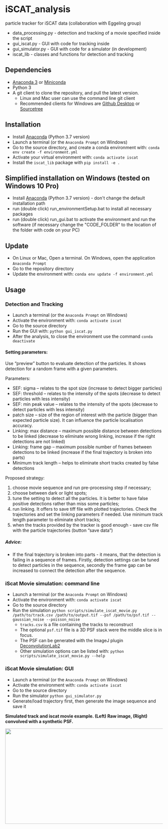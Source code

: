 # iSCAT_analysis
particle tracker for iSCAT data (collaboration with Eggeling group)


* data_processing.py - detection and tracking of a movie specified inside the script
* gui_iscat.py - GUI with code for tracking inside
* gui_simulator.py - GUI with code for a simulator (in development)
* iscat_lib - classes and functions for detection and tracking

## Dependencies
* [Anaconda 3](https://www.anaconda.com/distribution/) or [Miniconda](https://docs.conda.io/en/latest/miniconda.html)
* Python 3
* A git client to clone the repository, and pull the latest version.
  * Linux and Mac user can use the command line git client
  * Recommended clients for Windows are [Github Desktop](https://desktop.github.com/) or [Sourcetree](https://www.sourcetreeapp.com/)

## Installation
* Install [Anaconda](https://www.anaconda.com/distribution/)  (Python 3.7 version)
* Launch a terminal (or the `Anaconda Prompt` on Windows)
* Go to the source directory, and create a conda environment with:
```conda env create -f environment.yml```
* Activate your virtual environment with: `conda activate iscat`
* Install the `iscat_lib` package with `pip install -e .`

## Simplified installation on Windows (tested on Windows 10 Pro)
* Install [Anaconda](https://www.anaconda.com/distribution/)  (Python 3.7 version) - don't change the default installation path
* run (double click) run_environmentSetup.bat to install all necessary packages 
* run (double click) run_gui.bat to activate the environment and run the software (if necessary change the "CODE_FOLDER" to the location of the folder with code on your PC)

## Update
* On Linux or Mac, Open a terminal. On Windows, open the application `Anaconda Prompt`
* Go to the repository directory
* Update the environment with: `conda env update -f environment.yml`

## Usage
### Detection and Tracking
* Launch a terminal (or the `Anaconda Prompt` on Windows)
* Activate the environment with: `conda activate iscat`
* Go to the source directory
* Run the GUI with: `python gui_iscat.py`
* After the analysis, to close the environment use the command `conda deactivate`

#### Setting parameters: 

Use “preview” button to evaluate detection of the particles.  It shows detection for a random frame with a given parameters. 

Parameters:  
* SEF: sigma – relates to the spot size (increase to detect bigger particles) 
* SEF: threshold – relates to the intensity of the spots (decrease to detect particles with less intensity) 
* SEF: min peak value – relates to the intensity of the spots (decrease to detect particles with less intensity) 
* patch size – size of the region of interest with the particle (bigger than expected particle size). It can influence the particle localisation accuracy.  
* Linking: max distance – maximum possible distance between detections to be linked (decrease to eliminate wrong linking, increase if the right detections are not linked) 
* Linking: frame gap – maximum possible number of frames between detections to be linked (increase if the final trajectory is broken into parts) 
* Minimum track length – helps to eliminate short tracks created by false detections 

Proposed strategy:  

1) choose movie sequence and run pre-processing step if necessary; 
2) choose between dark or light spots; 
3)  tune the setting to detect all the particles. It is better to have false positive detections rather than miss some particles; 
4) run linking. It offers to save tiff file with plotted trajectories. Check the trajectories and set the linking parameters if needed.  Use minimum track length parameter to eliminate short tracks; 
5) when the tracks provided by the tracker is good enough - save csv file with the particle trajectories (button “save data”) 

##### Advice: 

* If the final trajectory is broken into parts - it means, that the detection is failing in a sequence of frames. Firstly, detection settings can be tuned to detect particles in the sequence, secondly the frame gap can be increased to connect the detection after the sequence.  

### iScat Movie simulation: command line
* Launch a terminal (or the `Anaconda Prompt` on Windows)
* Activate the environment with: `conda activate iscat`
* Go to the source directory
* Run the simulation
`python scripts/simulate_iscat_movie.py /path/to/track.csv /path/to/output.tif --psf /path/to/psf.tif --gaussian_noise --poisson_noise`
  * `tracks.csv` is a file containing the tracks to reconstruct
  * The optional `psf.tif` file is a 3D PSF stack were the middle slice is in focus.
  * The PSF can be generated with the ImageJ plugin [DeconvolutionLab2](http://bigwww.epfl.ch/deconvolution/deconvolutionlab2/)
  * Other simulation options can be listed with: `python scripts/simulate_iscat_movie.py --help`
  
### iScat Movie simulation: GUI
* Launch a terminal (or the `Anaconda Prompt` on Windows)
* Activate the environment with: `conda activate iscat`
* Go to the source directory
* Run the simulator `python gui_simulator.py`
* Generate/load trajectory first, then generate the image sequence and save it

 **Simulated track and iscat movie example. (Left) Raw image, (Right) convolved with a synthetic PSF.**
 <p align="center">
  <img width="608" height="304" src="examples/simulated_hopping_diffusion_with_and_without_psf.gif">
</p>
